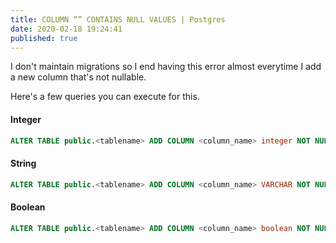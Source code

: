 ```yaml
---
title: COLUMN “” CONTAINS NULL VALUES | Postgres
date: 2020-02-18 19:24:41
published: true
---
```


I don't maintain migrations so I end having this error almost everytime I add a
new column that's not nullable.

Here's a few queries you can execute for this.

#### Integer

```sql
ALTER TABLE public.<tablename> ADD COLUMN <column_name> integer NOT NULL default 0;
```

#### String

```sql
ALTER TABLE public.<tablename> ADD COLUMN <column_name> VARCHAR NOT NULL default ' ';
```

#### Boolean

```sql
ALTER TABLE public.<tablename> ADD COLUMN <column_name> boolean NOT NULL default false;
```
